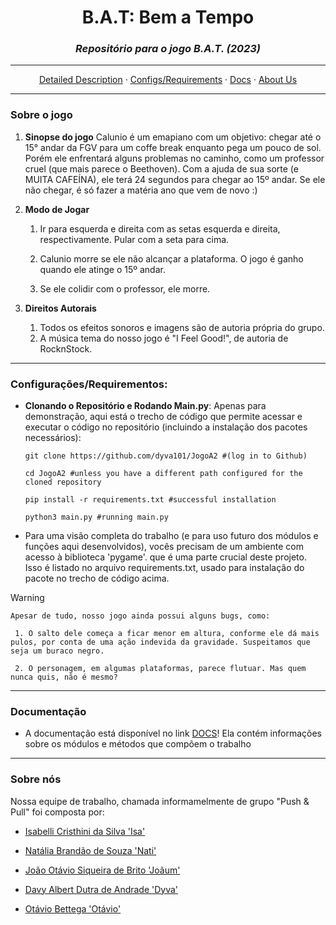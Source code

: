 <div align=center>
  
# B.A.T: Bem a Tempo

### _Repositório para o jogo B.A.T. (2023)_

</div>

---

<div align=center>
  
  [Detailed Description](README.md#sobre-o-jogo)
  ·
  [Configs/Requirements](README.md#configurações/requirementos)
  ·
  [Docs](README.md#documentação)
  ·
  [About Us](README.md#sobre-nós)
  
</div>

---

### Sobre o jogo

  1. **Sinopse do jogo**
     Calunio é um emapiano com um objetivo: chegar até o 15° andar da FGV para um coffe break enquanto pega um pouco de sol. Porém ele enfrentará alguns problemas no caminho, como um professor cruel (que mais parece o Beethoven). Com a ajuda de sua sorte (e MUITA CAFEÍNA), ele terá 24 segundos para chegar ao 15º andar. Se ele não chegar, é só fazer a matéria ano que vem de novo :)
  
  2. **Modo de Jogar**
     1.  Ir para esquerda e direita com as setas esquerda e direita, respectivamente. Pular com a seta para cima.

     2. Calunio morre se ele não alcançar a plataforma. O jogo é ganho quando ele atinge o 15º andar.

     3. Se ele colidir com o professor, ele morre.

  3. **Direitos Autorais**
     1. Todos os efeitos sonoros e imagens são de autoria própria do grupo.
     2. A música tema do nosso jogo é "I Feel Good!", de autoria de RocknStock.
---

### Configurações/Requirementos:

  - **Clonando o Repositório e Rodando Main.py**:
    Apenas para demonstração, aqui está o trecho de código que permite acessar e executar o código no
    repositório (incluindo a instalação dos pacotes necessários):

    ```
    git clone https://github.com/dyva101/JogoA2 #(log in to Github)

    cd JogoA2 #unless you have a different path configured for the cloned repository

    pip install -r requirements.txt #successful installation

    python3 main.py #running main.py
    ```
  
  - Para uma visão completa do trabalho (e para uso futuro dos módulos e funções aqui desenvolvidos), vocês
    precisam de um ambiente com acesso à biblioteca 'pygame'. que é uma parte crucial deste projeto. Isso é
    listado no arquivo requirements.txt, usado para instalação do pacote no trecho de código acima.

  > [!WARNING]

    Apesar de tudo, nosso jogo ainda possui alguns bugs, como:

     1. O salto dele começa a ficar menor em altura, conforme ele dá mais pulos, por conta de uma ação indevida da gravidade. Suspeitamos que seja um buraco negro.
        
     2. O personagem, em algumas plataformas, parece flutuar. Mas quem nunca quis, não é mesmo?


---

### Documentação

  - A documentação está disponível no link <a href="youtube.com">DOCS</a>! Ela contém informações sobre os módulos e métodos que compõem o trabalho

---

### Sobre nós

  Nossa equipe de trabalho, chamada informamelmente de grupo "Push & Pull" foi composta por:

  * <a href="https://github.com/isabelli31">Isabelli Cristhini da Silva 'Isa'</a>

  
  * <a href="https://github.com/nataliabrandao">Natália Brandão de Souza 'Nati'</a>

   
  * <a href="https://github.com/joao998-brt">João Otávio Siqueira de Brito 'Joãum'</a>

 
  * <a href="https://github.com/dyva101">Davy Albert Dutra de Andrade 'Dyva'</a>


  * <a href="https://github.com/OtavioBettega">Otávio Bettega 'Otávio'</a>

